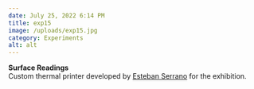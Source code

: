 ```yaml
---
date: July 25, 2022 6:14 PM
title: exp15
image: /uploads/exp15.jpg
category: Experiments
alt: alt
---
```

**Surface Readings**\
C﻿ustom thermal printer developed by [Esteban Serrano](https://www.esrs.co/) for the exhibition.